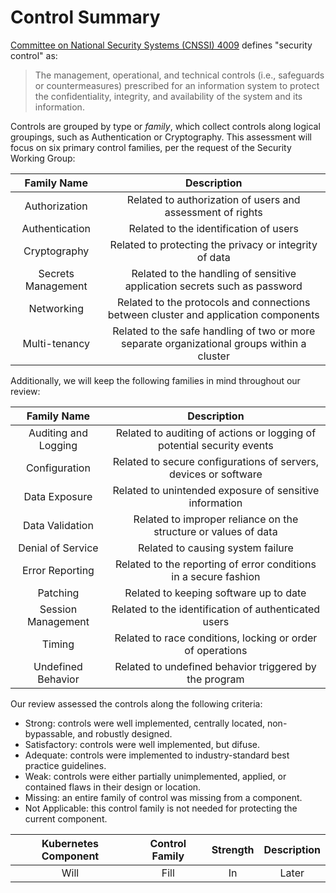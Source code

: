 # Control Summary

[Committee on National Security Systems (CNSSI) 4009](https://rmf.org/wp-content/uploads/2017/10/CNSSI-4009.pdf) defines "security control" as:

> The management, operational, and technical controls (i.e., safeguards or countermeasures) prescribed for an information system to protect the confidentiality, integrity, and availability of the system and its information.

Controls are grouped by type or _family_, which collect controls along logical groupings, such as Authentication or Cryptography. This assessment will focus on six primary control families, per the request of the Security Working Group:

| Family Name | Description |
| :---: | :---: |
| Authorization | Related to authorization of users and assessment of rights |
| Authentication | Related to the identification of users |
| Cryptography | Related to protecting the privacy or integrity of data |
| Secrets Management | Related to the handling of sensitive application secrets such as password |
| Networking | Related to the protocols and connections between cluster and application components |
| Multi-tenancy | Related to the safe handling of two or more separate organizational groups within a cluster |

Additionally, we will keep the following families in mind throughout our review:

| Family Name | Description |
| :---: | :---: |
| Auditing and Logging | Related to auditing of actions or logging of potential security events |
| Configuration | Related to secure configurations of servers, devices or software |
| Data Exposure | Related to unintended exposure of sensitive information |
| Data Validation | Related to improper reliance on the structure or values of data |
| Denial of Service | Related to causing system failure |
| Error Reporting | Related to the reporting of error conditions in a secure fashion |
| Patching | Related to keeping software up to date |
| Session Management | Related to the identification of authenticated users |
| Timing | Related to race conditions, locking or order of operations |
| Undefined Behavior | Related to undefined behavior triggered by the program |

Our review assessed the controls along the following criteria:

- Strong: controls were well implemented, centrally located, non-bypassable, and robustly designed.
- Satisfactory: controls were well implemented, but difuse.
- Adequate: controls were implemented to industry-standard best practice guidelines.
- Weak: controls were either partially unimplemented, applied, or contained flaws in their design or location.
- Missing: an entire family of control was missing from a component.
- Not Applicable: this control family is not needed for protecting the current component.

| Kubernetes Component | Control Family | Strength | Description |
| :---: | :---: | :---: | :---: |
| Will | Fill | In | Later |

